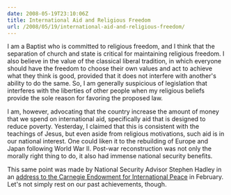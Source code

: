```yaml
---
date: 2008-05-19T23:10:06Z
title: International Aid and Religious Freedom
url: /2008/05/19/international-aid-and-religious-freedom/
---
```


<p>I am a Baptist who is committed to religious freedom, and I think that the separation of church and state is critical for maintaining religious freedom. I also believe in the value of the classical liberal tradition, in which everyone should have the freedom to choose their own values and act to achieve what they think is good, provided that it does not interfere with another's ability to do the same. So, I am generally suspicious of legislation that interferes with the liberties of other people when my religious beliefs provide the sole reason for favoring the proposed law.</p>
<p>I am, however, advocating that the country increase the amount of money that we spend on international aid, specifically aid that is designed to reduce poverty. Yesterday, I claimed that this is consistent with the teachings of Jesus, but even aside from religious motivations, such aid is in our national interest. One could liken it to the rebuilding of Europe and Japan following World War II. Post-war reconstruction was not only the morally right thing to do, it also had immense national security benefits.</p>
<p>This same point was made by National Security Advisor Stephen Hadley in an <a title="Remarks by National Security Advisor Stephen Hadley at Carnegie Endowment for International Peace" href="http://www.whitehouse.gov/news/releases/2008/02/20080204-5.html">address to the Carnegie Endowment for International Peace</a> in February. Let's not simply rest on our past achievements, though.</p>
